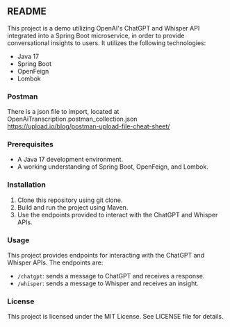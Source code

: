 ## README

This project is a demo utilizing OpenAI's ChatGPT and Whisper API integrated into a Spring Boot microservice, in order to provide conversational insights to users. It utilizes the following technologies:

- Java 17
- Spring Boot
- OpenFeign
- Lombok

### Postman

There is a json file to import, located at OpenAiTranscription.postman_collection.json
https://upload.io/blog/postman-upload-file-cheat-sheet/

### Prerequisites

- A Java 17 development environment.
- A working understanding of Spring Boot, OpenFeign, and Lombok.

### Installation

1. Clone this repository using git clone.
2. Build and run the project using Maven.
3. Use the endpoints provided to interact with the ChatGPT and Whisper APIs.

### Usage

This project provides endpoints for interacting with the ChatGPT and Whisper APIs. The endpoints are:

- `/chatgpt`: sends a message to ChatGPT and receives a response.
- `/whisper`: sends a message to Whisper and receives an insight.

### License

This project is licensed under the MIT License. See LICENSE file for details.
